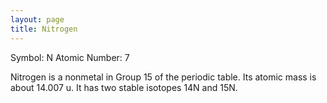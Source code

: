 ```yaml
---
layout: page
title: Nitrogen
---
```


Symbol: N
Atomic Number: 7

Nitrogen is a nonmetal in Group 15 of the periodic table.
Its atomic mass is about 14.007 u.
It has two stable isotopes 14N and 15N.
